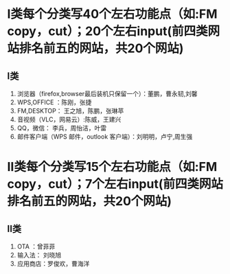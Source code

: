 # I类每个分类写40个左右功能点（如:FM copy，cut）；20个左右input(前四类网站排名前五的网站，共20个网站)
## I类
1. 浏览器（firefox,browser最后装机只保留一个）：董鹏，曹永韧,刘馨
2. WPS,OFFICE ：陈刚，张捷
3. FM,DESKTOP： 王之旭，陈鹏，张琳苹
4. 音视频（VLC，网易云）:陈威，王建兴
5. QQ，微信： 李兵，周怡洁，叶雷
6. 邮件客户端（WPS 邮件，outlook 客户端）：刘明明，卢宁,周生强


# II类每个分类写15个左右功能点（如:FM copy，cut）；7个左右input(前四类网站排名前五的网站，共20个网站)
## II类
1. OTA ：曾菲菲
2. 输入法： 刘晓旭
3. 应用商店：罗俊欢，曹海洋

